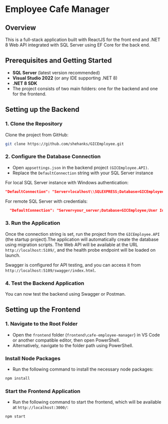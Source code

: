 # Employee Cafe Manager

## Overview
This is a full-stack application built with ReactJS for the front end and .NET 8 Web API integrated with SQL Server using EF Core for the back end.

## Prerequisites and Getting Started
- **SQL Server** (latest version recommended)
- **Visual Studio 2022** (or any IDE supporting .NET 8)
- **.NET 8 SDK**
- The project consists of two main folders: one for the backend and one for the frontend.

## Setting up the Backend

### 1. Clone the Repository
Clone the project from GitHub:
```bash
git clone https://github.com/shehanks/GICEmployee.git
```

### 2. Configure the Database Connection
- Open `appsettings.json` in the backend project `(GICEmployee.API)`.
- Replace the `DefaultConnection` string with your SQL Server instance
  
For local SQL Server instance with Windows authentication:
  ```json
  "DefaultConnection": "Server=localhost\\SQLEXPRESS;Database=GICEmployee;Trusted_Connection=True;TrustServerCertificate=True"
  ```
For remote SQL Server with credentials:
```json
  "DefaultConnection": "Server=your_server;Database=GICEmployee;User Id=your_username;Password=your_password;TrustServerCertificate=True"
  ```

### 3. Run the Application
Once the connection string is set, run the project from the `GICEmployee.API` (the startup project).The application will automatically create the database using migration scripts. 
The Web API will be available at the URL `http://localhost:5109/`, and the health probe endpoint will be loaded on launch.

Swagger is configured for API testing, and you can access it from `http://localhost:5109/swagger/index.html`.


### 4. Test the Backend Application
You can now test the backend using Swagger or Postman.


## Setting up the Frontend

### 1. Navigate to the Root Folder
- Open the `frontend` folder (`frontend\cafe-employee-manager`) in VS Code or another compatible editor, then open PowerShell.
- Alternatively, navigate to the folder path using PowerShell.

### Install Node Packages
- Run the following command to install the necessary node packages:
```bash
npm install
```

### Start the Frontend Application
- Run the following command to start the frontend, which will be available at `http://localhost:3000/`:
```bash
npm start
```
